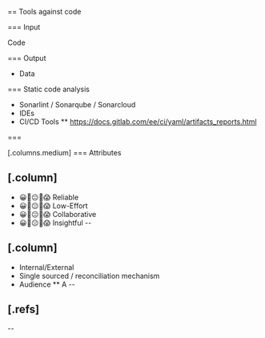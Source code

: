 == Tools against code

=== Input

Code

=== Output

- Data

=== Static code analysis

* Sonarlint / Sonarqube / Sonarcloud
* IDEs
* CI/CD Tools
** https://docs.gitlab.com/ee/ci/yaml/artifacts_reports.html

=== 

[.columns.medium]
=== Attributes

[.column]
--
- 😀🙂😐🙁😱 Reliable
- 😀🙂😐🙁😱 Low-Effort
- 😀🙂😐🙁😱 Collaborative
- 😀🙂😐🙁😱 Insightful
--

[.column]
--
* Internal/External
* Single sourced / reconciliation mechanism
* Audience
** A
--

[.refs]
--
--